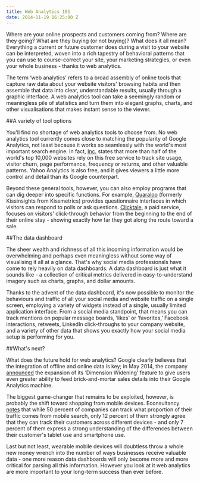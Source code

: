 ```yaml
---
title: Web Analytics 101
date: 2014-11-19 16:25:00 Z
---
```


Where are your online prospects and customers coming from? Where are they going? What are they buying (or not buying)? What does it all mean? Everything a current or future customer does during a visit to your website can be interpreted, woven into a rich tapestry of behavioral patterns that you can use to course-correct your site, your marketing strategies, or even your whole business - thanks to web analytics.

The term ‘web analytics’ refers to a broad assembly of online tools that capture raw data about your website visitors' browsing habits and then assemble that data into clear, understandable results, usually through a graphic interface. A web analytics tool can take a seemingly random or meaningless pile of statistics and turn them into elegant graphs, charts, and other visualisations that makes instant sense to the viewer.

##A variety of tool options

You'll find no shortage of web analytics tools to choose from. No web analytics tool currently comes close to matching the popularity of Google Analytics, not least because it works so seamlessly with the world's most important search engine. In fact, [Inc.](http://www.inc.com/guides/12/2010/11-best-web-analytics-tools.html) states that more than half of the world's top 10,000 websites rely on this free service to track site usage, visitor churn, page performance, frequency or returns, and other valuable patterns. Yahoo Analytics is also free, and it gives viewers a little more control and detail than its Google counterpart.

Beyond these general tools, however, you can also employ programs that can dig deeper into specific functions. For example, [Quaraloo](https://qualaroo.com/) (formerly Kissinsights from Kissmetrics) provides questionnaire interfaces in which visitors can respond to polls or ask questions. [Clicktale](http://www.clicktale.com/), a paid service, focuses on visitors' click-through behavior from the beginning to the end of their online stay - showing exactly how far they got along the route toward a sale.

##The data dashboard

The sheer wealth and richness of all this incoming information would be overwhelming and perhaps even meaningless without some way of visualising it all at a glance. That's why social media professionals have come to rely heavily on data dashboards. A data dashboard is just what it sounds like - a collection of critical metrics delivered in easy-to-understand imagery such as charts, graphs, and dollar amounts.

Thanks to the advent of the data dashboard, it's now possible to monitor the behaviours and traffic of all your social media and website traffic on a single screen, employing a variety of widgets instead of a single, usually limited application interface. From a social media standpoint, that means you can track mentions on popular message boards, ‘likes’ or ‘favorites,’ Facebook interactions, retweets, LinkedIn click-throughs to your company website, and a variety of other data that shows you exactly how your social media setup is performing for you.

##What's next?

What does the future hold for web analytics? Google clearly believes that the integration of offline and online data is key; in May 2014, the company [announced](http://analytics.blogspot.ch/2014/05/google-analytics-summit-2014-whats-next.html) the expansion of its ‘Dimension Widening’ feature to give users even greater ability to feed brick-and-mortar sales details into their Google Analytics machine.

The biggest game-changer that remains to be exploited, however, is probably the shift toward shopping from mobile devices. Econsultancy [notes](https://econsultancy.com/blog/64953-four-new-trends-in-digital-analytics) that while 50 percent of companies can track what proportion of their traffic comes from mobile search, only 12 percent of them strongly agree that they can track their customers across different devices - and only 7 percent of them express a strong understanding of the differences between their customer's tablet use and smartphone use.

Last but not least, wearable mobile devices will doubtless throw a whole new money wrench into the number of ways businesses receive valuable data - one more reason data dashboards will only become more and more critical for parsing all this information. However you look at it web analytics are more important to your long-term success than ever before.
